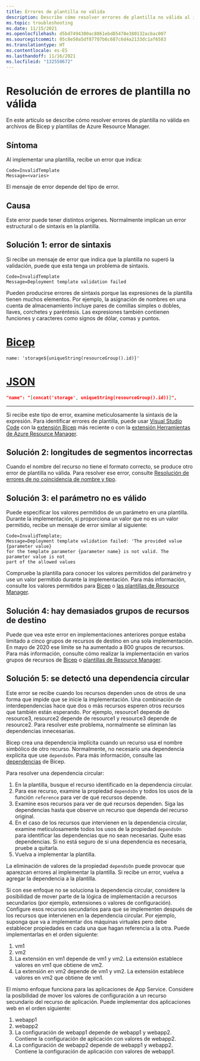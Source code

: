 ```yaml
---
title: Errores de plantilla no válida
description: Describe cómo resolver errores de plantilla no válida al implementar archivos de Bicep o plantillas de Azure Resource Manager.
ms.topic: troubleshooting
ms.date: 11/15/2021
ms.openlocfilehash: d5bd7494300ac8861ebd85478e380132acbac007
ms.sourcegitcommit: 05c8e50a5df87707b6c687c6d4a2133dc1af6583
ms.translationtype: HT
ms.contentlocale: es-ES
ms.lasthandoff: 11/16/2021
ms.locfileid: "132550672"
---
```

# <a name="resolve-errors-for-invalid-template"></a>Resolución de errores de plantilla no válida

En este artículo se describe cómo resolver errores de plantilla no válida en archivos de Bicep y plantillas de Azure Resource Manager.

## <a name="symptom"></a>Síntoma

Al implementar una plantilla, recibe un error que indica:

```Output
Code=InvalidTemplate
Message=<varies>
```

El mensaje de error depende del tipo de error.

## <a name="cause"></a>Causa

Este error puede tener distintos orígenes. Normalmente implican un error estructural o de sintaxis en la plantilla.

<a id="syntax-error"></a>

## <a name="solution-1---syntax-error"></a>Solución 1: error de sintaxis

Si recibe un mensaje de error que indica que la plantilla no superó la validación, puede que esta tenga un problema de sintaxis.

```Output
Code=InvalidTemplate
Message=Deployment template validation failed
```

Pueden producirse errores de sintaxis porque las expresiones de la plantilla tienen muchos elementos. Por ejemplo, la asignación de nombres en una cuenta de almacenamiento incluye pares de comillas simples o dobles, llaves, corchetes y paréntesis. Las expresiones también contienen funciones y caracteres como signos de dólar, comas y puntos.


# <a name="bicep"></a>[Bicep](#tab/bicep)

```bicep
name: 'storage${uniqueString(resourceGroup().id)}'
```

# <a name="json"></a>[JSON](#tab/json)

```json
"name": "[concat('storage', uniqueString(resourceGroup().id))]",
```

---

Si recibe este tipo de error, examine meticulosamente la sintaxis de la expresión. Para identificar errores de plantilla, puede usar [Visual Studio Code](https://code.visualstudio.com) con la [extensión Bicep](https://marketplace.visualstudio.com/items?itemName=ms-azuretools.vscode-bicep) más reciente o con la [extensión Herramientas de Azure Resource Manager](https://marketplace.visualstudio.com/items?itemName=msazurermtools.azurerm-vscode-tools).

<a id="incorrect-segment-lengths"></a>

## <a name="solution-2---incorrect-segment-lengths"></a>Solución 2: longitudes de segmentos incorrectas

Cuando el nombre del recurso no tiene el formato correcto, se produce otro error de plantilla no válida. Para resolver ese error, consulte [Resolución de errores de no coincidencia de nombre y tipo](error-invalid-name-segments.md).

<a id="parameter-not-valid"></a>

## <a name="solution-3---parameter-isnt-valid"></a>Solución 3: el parámetro no es válido

Puede especificar los valores permitidos de un parámetro en una plantilla. Durante la implementación, si proporciona un valor que no es un valor permitido, recibe un mensaje de error similar al siguiente:

```Output
Code=InvalidTemplate;
Message=Deployment template validation failed: 'The provided value {parameter value}
for the template parameter {parameter name} is not valid. The parameter value is not
part of the allowed values
```

Compruebe la plantilla para conocer los valores permitidos del parámetro y use un valor permitido durante la implementación. Para más información, consulte los valores permitidos para [Bicep](../bicep/parameters.md#allowed-values) o [las plantillas de Resource Manager](../templates/parameters.md#allowed-values).

<a id="too-many-resource-groups"></a>

## <a name="solution-4---too-many-target-resource-groups"></a>Solución 4: hay demasiados grupos de recursos de destino

Puede que vea este error en implementaciones anteriores porque estaba limitado a cinco grupos de recursos de destino en una sola implementación. En mayo de 2020 ese límite se ha aumentado a 800 grupos de recursos. Para más información, consulte cómo realizar la implementación en varios grupos de recursos de [Bicep](../bicep/deploy-to-resource-group.md#deploy-to-multiple-resource-groups) o [plantillas de Resource Manager](../templates/deploy-to-resource-group.md#deploy-to-multiple-resource-groups).

<a id="circular-dependency"></a>

## <a name="solution-5---circular-dependency-detected"></a>Solución 5: se detectó una dependencia circular

Este error se recibe cuando los recursos dependen unos de otros de una forma que impide que se inicie la implementación. Una combinación de interdependencias hace que dos o más recursos esperen otros recursos que también están esperando. Por ejemplo, resource1 depende de resource3, resource2 depende de resource1 y resource3 depende de resource2. Para resolver este problema, normalmente se eliminan las dependencias innecesarias.

Bicep crea una dependencia implícita cuando un recurso usa el nombre simbólico de otro recurso. Normalmente, no necesario una dependencia explícita que use `dependsOn`. Para más información, consulte las [dependencias](../bicep/resource-declaration.md#dependencies) de Bicep.

Para resolver una dependencia circular:

1. En la plantilla, busque el recurso identificado en la dependencia circular.
1. Para ese recurso, examine la propiedad `dependsOn` y todos los usos de la función `reference` para ver de qué recursos depende.
1. Examine esos recursos para ver de qué recursos dependen. Siga las dependencias hasta que observe un recurso que dependa del recurso original.
1. En el caso de los recursos que intervienen en la dependencia circular, examine meticulosamente todos los usos de la propiedad `dependsOn` para identificar las dependencias que no sean necesarias. Quite esas dependencias. Si no está seguro de si una dependencia es necesaria, pruebe a quitarla.
1. Vuelva a implementar la plantilla.

La eliminación de valores de la propiedad `dependsOn` puede provocar que aparezcan errores al implementar la plantilla. Si recibe un error, vuelva a agregar la dependencia a la plantilla.

Si con ese enfoque no se soluciona la dependencia circular, considere la posibilidad de mover parte de la lógica de implementación a recursos secundarios (por ejemplo, extensiones o valores de configuración). Configure esos recursos secundarios para que se implementen después de los recursos que intervienen en la dependencia circular. Por ejemplo, suponga que va a implementar dos máquinas virtuales pero debe establecer propiedades en cada una que hagan referencia a la otra. Puede implementarlas en el orden siguiente:

1. vm1
1. vm2
1. La extensión en vm1 depende de vm1 y vm2. La extensión establece valores en vm1 que obtiene de vm2.
1. La extensión en vm2 depende de vm1 y vm2. La extensión establece valores en vm2 que obtiene de vm1.

El mismo enfoque funciona para las aplicaciones de App Service. Considere la posibilidad de mover los valores de configuración a un recurso secundario del recurso de aplicación. Puede implementar dos aplicaciones web en el orden siguiente:

1. webapp1
1. webapp2
1. La configuración de webapp1 depende de webapp1 y webapp2. Contiene la configuración de aplicación con valores de webapp2.
1. La configuración de webapp2 depende de webapp1 y webapp2. Contiene la configuración de aplicación con valores de webapp1.
